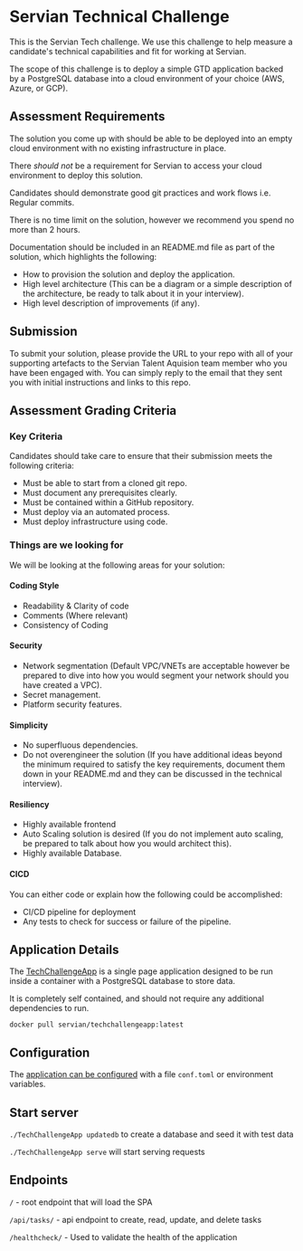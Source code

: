 # Servian Technical Challenge

This is the Servian Tech challenge. We use this challenge to help measure a candidate's technical capabilities and fit for working at Servian.

The scope of this challenge is to deploy a simple GTD application backed by a PostgreSQL database into a cloud environment of your choice (AWS, Azure, or GCP).

## Assessment Requirements

The solution you come up with should be able to be deployed into an empty cloud environment with no existing infrastructure in place.

There _should not_ be a requirement for Servian to access your cloud environment to deploy this solution.

Candidates should demonstrate good git practices and work flows i.e. Regular commits.

There is no time limit on the solution, however we recommend you spend no more than 2 hours.

Documentation should be included in an README.md file as part of the solution, which highlights the following:

- How to provision the solution and deploy the application.
- High level architecture (This can be a diagram or a simple description of the architecture, be ready to talk about it in your interview).
- High level description of improvements (if any).

## Submission

To submit your solution, please provide the URL to your repo with all of your supporting artefacts to the Servian Talent Aquision team member who you have been engaged with. You can simply reply to the email that they sent you with initial instructions and links to this repo.

## Assessment Grading Criteria

### Key Criteria

Candidates should take care to ensure that their submission meets the following criteria:

- Must be able to start from a cloned git repo.
- Must document any prerequisites clearly.
- Must be contained within a GitHub repository.
- Must deploy via an automated process.
- Must deploy infrastructure using code.

### Things are we looking for

We will be looking at the following areas for your solution:

#### Coding Style

- Readability & Clarity of code
- Comments (Where relevant)
- Consistency of Coding

#### Security

- Network segmentation (Default VPC/VNETs are acceptable however be prepared to dive into how you would segment your network should you have created a VPC).
- Secret management.
- Platform security features.

#### Simplicity

- No superfluous dependencies.
- Do not overengineer the solution (If you have additional ideas beyond the minimum required to satisfy the key requirements, document them down in your README.md and they can be discussed in the technical interview).

#### Resiliency

- Highly available frontend
- Auto Scaling solution is desired (If you do not implement auto scaling, be prepared to talk about how you would architect this).
- Highly available Database.

#### CICD

You can either code or explain how the following could be accomplished:

- CI/CD pipeline for deployment
- Any tests to check for success or failure of the pipeline.

## Application Details

The [TechChallengeApp](https://github.com/servian/TechChallengeApp) is a single page application designed to be run inside a container with a PostgreSQL database to store data.

It is completely self contained, and should not require any additional dependencies to run.

`docker pull servian/techchallengeapp:latest`

## Configuration

The [application can be configured](https://github.com/servian/TechChallengeApp/blob/master/doc/config.md) with a file `conf.toml` or environment variables.

## Start server

`./TechChallengeApp updatedb` to create a database and seed it with test data

`./TechChallengeApp serve` will start serving requests

## Endpoints

`/` - root endpoint that will load the SPA

`/api/tasks/` - api endpoint to create, read, update, and delete tasks

`/healthcheck/` - Used to validate the health of the application
